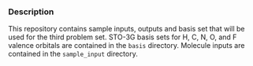 ### Description
This repository contains sample inputs, outputs and basis set that will be used for the third problem set. STO-3G basis sets for H, C, N, O, and F valence orbitals are contained in the `basis` directory. Molecule inputs are contained in the `sample_input` directory.
